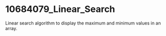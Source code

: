 # 10684079_Linear_Search
Linear search algorithm to display the maximum and minimum values in an array.

